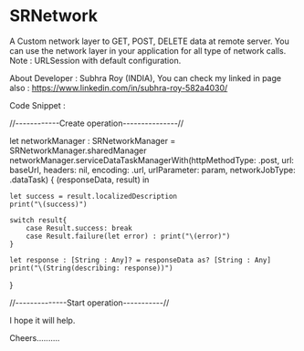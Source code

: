 # SRNetwork
A Custom network layer to GET, POST, DELETE data at remote server. You can use the network layer in your application for all type of network calls.
Note : URLSession with default configuration.

About Developer : 
Subhra Roy (INDIA),
You can check my linked in page also : https://www.linkedin.com/in/subhra-roy-582a4030/

Code Snippet : 

//------------Create operation---------------//

let networkManager : SRNetworkManager = SRNetworkManager.sharedManager
networkManager.serviceDataTaskManagerWith(httpMethodType: .post, url: baseUrl, headers: nil, encoding: .url, urlParameter: param, networkJobType: .dataTask) { (responseData, result) in

	let success = result.localizedDescription
	print("\(success)")

	switch result{
		case Result.success: break
		case Result.failure(let error) : print("\(error)")
	}

	let response : [String : Any]? = responseData as? [String : Any]
	print("\(String(describing: response))")
}
		
//--------------Start operation-----------//    


I hope it will help.

Cheers..........
